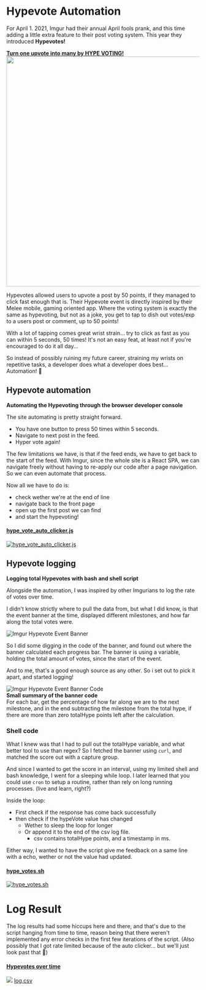 # Hypevote Automation
For April 1. 2021, Imgur had their annual April fools prank, and this time adding a little extra feature to their post voting system. This year they introduced **Hypevotes!**

**[Turn one upvote into many by HYPE VOTING!](https://imgur.com/gallery/J9dUKdY)**
[<img src="hypevote_imgur_post.gif?raw=true" width="600px">](https://imgur.com/gallery/J9dUKdY)


Hypevotes allowed users to upvote a post by 50 points, if they managed to click fast enough that is.
Their Hypevote event is directly inspired by their Melee mobile, gaming oriented app. Where the voting system is exactly the same as hypevoting, but not as a joke, you get to tap to dish out votes/exp to a users post or comment, up to 50 points!

With a lot of tapping comes great wrist strain... try to click as fast as you can within 5 seconds, 50 times!
It's not an easy feat, at least not if you're encouraged to do it all day...

So instead of possibly ruining my future career, straining my wrists on repetitive tasks, a developer does what a developer does best... Automation! 🥳

## Hypevote automation
**Automating the Hypevoting through the browser developer console**

The site automating is pretty straight forward.
* You have one button to press 50 times within 5 seconds.
* Navigate to next post in the feed.
* Hyper vote again!

The few limitations we have, is that if the feed ends, we have to get back to the start of the feed. With Imgur, since the whole site is a React SPA, we can navigate freely without having to re-apply our code after a page navigation. So we can even automate that process.

Now all we have to do is:
* check wether we're at the end of line
* navigate back to the front page
* open up the first post we can find
* and start the hypevoting!
#### [hype_vote_auto_clicker.js](https://github.com/TheLifeIsYours/Imgur-Hypevote-Automation/blob/master/hype_vote_auto_clicker.js)
[![hype_vote_auto_clicker.js](https://i.imgur.com/SaB8G9e.png)](https://github.com/TheLifeIsYours/Imgur-Hypevote-Automation/blob/master/hype_vote_auto_clicker.js)

## Hypevote logging
**Logging total Hypevotes with bash and shell script**

Alongside the automation, I was inspired by other Imgurians to log the rate of votes over time.

I didn't know strictly where to pull the data from, but what I did know, is that the event banner at the time, displayed different milestones, and how far along the total votes were.

![Imgur Hypevote Event Banner](https://i.imgur.com/rkpXjqf.png)

So I did some digging in the code of the banner, and found out where the banner calculated each progress bar. The banner is using a variable, holding the total amount of votes, since the start of the event.

And to me, that's a good enough source as any other.
So i set out to pick it apart, and started logging!

![Imgur Hypevote Event Banner Code](https://i.imgur.com/Z2R6Pxo.png)  
**Small summary of the banner code**  
For each bar, get the percentage of how far along we are to the next milestone, and in the end subtracting the milestone from the total hype, if there are more than zero totalHype points left after the calculation.

### Shell code
What I knew was that I had to pull out the totalHype variable, and what better tool to use than regex?
So I fetched the banner using `curl`, and matched the score out with a capture group.

And since I wanted to get the score in an interval, using my limited shell and bash knowledge, I went for a sleeping while loop. I later learned that you could use `cron` to setup a routine, rather than rely on long running processes. (live and learn, right?)

Inside the loop:
* First check if the response has come back successfully
* then check if the hypeVote value has changed
  * Wether to sleep the loop for longer
  * Or append it to the end of the csv log file.
    * csv contains totalHype points, and a timestamp in ms.

Either way, I wanted to have the script give me feedback on a same line with a echo, wether or not the value had updated.

#### [hype_votes.sh](https://github.com/TheLifeIsYours/Imgur-Hypevote-Automation/blob/master/hype_votes.sh)
[![hype_votes.sh](https://i.imgur.com/u88RvoV.png)](https://github.com/TheLifeIsYours/Imgur-Hypevote-Automation/blob/master/hype_votes.sh)

# Log Result
The log results had some hiccups here and there, and that's due to the script hanging from time to time, reason being that there weren't implemented any error checks in the first few iterations of the script. (Also possibly that I got rate limited because of the auto clicker... but we'll just look past that :eyes:)
#### [Hypevotes over time](https://github.com/TheLifeIsYours/Imgur-Hypevote-Automation/blob/master/log.csv)
[![](https://i.imgur.com/ZvkPSJE.png)](https://github.com/TheLifeIsYours/Imgur-Hypevote-Automation/blob/master/log.csv)
[log.csv](https://github.com/TheLifeIsYours/Imgur-Hypevote-Automation/blob/master/log.csv)
